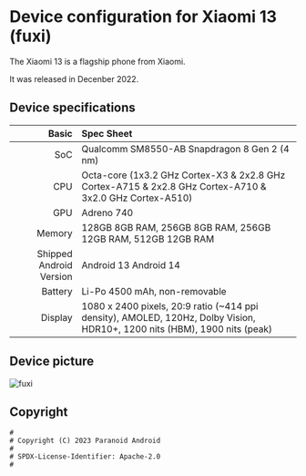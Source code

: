 Device configuration for Xiaomi 13 (fuxi)
=========================================

The Xiaomi 13 is a flagship phone from Xiaomi.

It was released in Decenber 2022.

## Device specifications

Basic   | Spec Sheet
-------:|:-------------------------
SoC     | Qualcomm SM8550-AB Snapdragon 8 Gen 2 (4 nm)
CPU     | Octa-core (1x3.2 GHz Cortex-X3 & 2x2.8 GHz Cortex-A715 & 2x2.8 GHz Cortex-A710 & 3x2.0 GHz Cortex-A510)
GPU     | Adreno 740
Memory  | 128GB 8GB RAM, 256GB 8GB RAM, 256GB 12GB RAM, 512GB 12GB RAM
Shipped Android Version | Android 13 Android 14
Battery | Li-Po 4500 mAh, non-removable
Display | 1080 x 2400 pixels, 20:9 ratio (~414 ppi density), AMOLED, 120Hz, Dolby Vision, HDR10+, 1200 nits (HBM), 1900 nits (peak)

## Device picture

![fuxi](https://www.giztop.com/media/catalog/product/cache/dc206057cdd42d7e34b9d36e347785ca/p/m/pms_1670745529.40767182.png "fuxi")

## Copyright

```
#
# Copyright (C) 2023 Paranoid Android
#
# SPDX-License-Identifier: Apache-2.0
#
```

